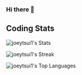 ### Hi there 👋

<!--
**joeytsui1/joeytsui1** is a ✨ _special_ ✨ repository because its `README.md` (this file) appears on your GitHub profile.

Here are some ideas to get you started:

- 🔭 I’m currently working on ...
- 🌱 I’m currently learning ...
- 👯 I’m looking to collaborate on ...
- 🤔 I’m looking for help with ...
- 💬 Ask me about ...
- 📫 How to reach me: ...
- 😄 Pronouns: ...
- ⚡ Fun fact: ...
-->
## Coding Stats
![joeytsui1's Stats](https://github-readme-stats.vercel.app/api?username=joeytsui1&theme=tokyonight&show_icons=true&hide_border=true&count_private=true)

![joeytsui1's Streak](https://github-readme-streak-stats.herokuapp.com/?user=joeytsui1&theme=tokyonight&hide_border=true)

![joeytsui1's Top Languages](https://github-readme-stats.vercel.app/api/top-langs/?username=joeytsui1&theme=tokyonight&show_icons=true&hide_border=true&layout=compact)

